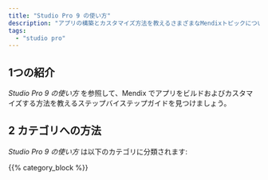 ```yaml
---
title: "Studio Pro 9 の使い方"
description: "アプリの構築とカスタマイズ方法を教えるさまざまなMendixトピックについての詳細な手順ガイド。"
tags:
  - "studio pro"
---
```


## 1つの紹介

*Studio Pro 9 の使い方* を参照して、Mendix でアプリをビルドおよびカスタマイズする方法を教えるステップバイステップガイドを見つけましょう。

## 2 カテゴリへの方法

*Studio Pro 9 の使い方* は以下のカテゴリに分類されます:

{{% category_block %}}
